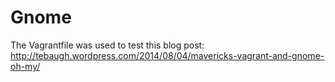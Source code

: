 Gnome
=====

The Vagrantfile was used to test this blog post:  http://tebaugh.wordpress.com/2014/08/04/mavericks-vagrant-and-gnome-oh-my/

